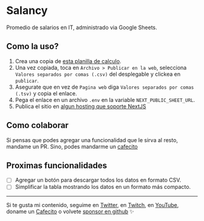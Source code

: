 # Salancy

Promedio de salarios en IT, administrado via Google Sheets.

## Como la uso?

1. Crea una copia de [esta planilla de calculo](https://docs.google.com/spreadsheets/d/1T4bKoTOQQecslHno4R_8zIXCnjGjiStnh0VkBl9eMa0/edit?usp=sharing).
2. Una vez copiada, toca en `Archivo > Publicar en la web`, selecciona `Valores separados por comas (.csv)` del desplegable y clickea en `publicar`.
3. Asegurate que en vez de `Pagina web` diga `Valores separados por comas (.tsv)` y copia el enlace.
4. Pega el enlace en un archivo `.env` en la variable `NEXT_PUBLIC_SHEET_URL`.
5. Publica el sitio en [algun hosting que soporte NextJS](https://vercel.com)

## Como colaborar

Si pensas que podes agregar una funcionalidad que le sirva al resto, mandame un PR. Sino, podes mandarme un [cafecito](https://cafecito.app/goncy)

## Proximas funcionalidades

- [ ] Agregar un botón para descargar todos los datos en formato CSV.
- [ ] Simplificar la tabla mostrando los datos en un formato más compacto.

---

Si te gusta mi contenido, seguime en [Twitter](https://twitter.gonzalopozzo.com), en [Twitch](https://twitch.gonzalopozzo.com), en [YouTube](https://youtube.gonzalopozzo.com), doname un [Cafecito](https://cafecito.gonzalopozzo.com) o volvete [sponsor en github](https://github.com/sponsors/goncy) ✨

